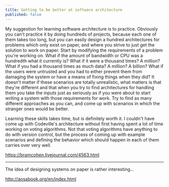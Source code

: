```yaml
---
title: Getting to be better at software architecture
published: false
---
```



My suggestion for learning software architecture is to practice. Obviously you can't practice it by doing hundreds of projects, because each one of them takes too long, but you can easily design a hundred architectures for problems which only exist on paper, and where you strive to just get the solution to work on paper. Start by modifying the requirements of a problem you're working on. What if the amount of bandwidth or CPU was a hundredth what it currently is? What if it were a thousand times? A million? What if you had a thousand times as much data? A million? A billion? What if the users were untrusted and you had to either prevent them from damaging the system or have a means of fixing things when they did? It doesn't matter if these scenarios are totally unrealistic, what matters is that they're different and that when you try to find architectures for handling them you take the inputs just as seriously as if you were about to start writing a system with those requirements for work. Try to find as many different approaches as you can, and come up with scenarios in which the stranger ones would be better.

Learning these skills takes time, but is definitely worth it. I couldn't have come up with Codeville's architecture without first having spent a lot of time working on voting algorithms. Not that voting algorithms have anything to do with version control, but the process of coming up with example scenarios and defining the behavior which should happen in each of them carries over very well.

https://bramcohen.livejournal.com/4563.html

---

The idea of designing systems on paper is rather interesting...

http://aosabook.org/en/index.html

